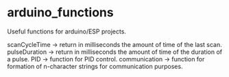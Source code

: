 # arduino_functions
Useful functions for arduino/ESP projects.

scanCycleTime -> return in milliseconds the amount of time of the last scan.
pulseDuration -> return in milliseconds the amount of time of the duration of a pulse.
PID -> function for PID control.
communication -> function for formation of n-character strings for communication purposes.
